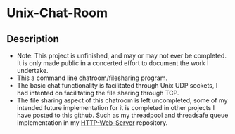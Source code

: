 # Unix-Chat-Room

## Description
- Note: This project is unfinished, and may or may not ever be completed. It is only made public in a concerted effort to document the work I undertake.
- This a command line chatroom/filesharing program.
- The basic chat functionality is facilitated through Unix UDP sockets, I had intented on facilitating the file sharing through TCP.
- The file sharing aspect of this chatroom is left uncompleted, some of my intended future implementation for it is completed in other projects I have posted to this github. Such as my threadpool and threadsafe queue implementation in my [HTTP-Web-Server](https://github.com/IsaacLatta/HTTP-Web-Server) repository.
